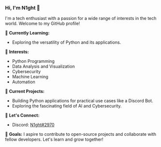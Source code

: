 ### Hi, I'm N1ght 👋

I'm a tech enthusiast with a passion for a wide range of interests in the tech world. Welcome to my GitHub profile!

🌱 **Currently Learning:**
- Exploring the versatility of Python and its applications.

🚀 **Interests:**
- Python Programming
- Data Analysis and Visualization
- Cybersecurity
- Machine Learning
- Automation

🔭 **Current Projects:**
- Building Python applications for practical use cases like a Discord Bot.
- Exploring the fascinating field of AI and Cybersecurity.

💬 **Let's Connect:**
- Discord: [N1ght#2970](https://discordapp.com/users/417073119254282240)

🎯 **Goals:**
I aspire to contribute to open-source projects and collaborate with fellow developers. Let's learn and grow together!

<!---
N1ght4ct1ve/N1ght4ct1ve is a ✨ special ✨ repository because its `README.md` (this file) appears on your GitHub profile.
You can click the "Edit" button to make changes to your README or create a new repository to feature your best work.
--->
